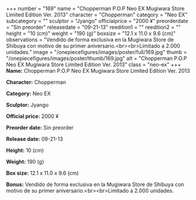 +++
number = "169"
name = "Chopperman P.O.P Neo EX Mugiwara Store Limited Edition Ver. 2013"
character = "Chopperman"
category = "Neo EX"
subcategory = ""
sculptor = "Jyango"
officialprice = "2000 ¥"
preorderdate = "Sin preorder"
releasedate = "09-21-13"
reedition1 = ""
reedition2 = ""
height = "10 (cm)"
weight = "190 (g)"
boxsize = "12.1 x 11.0 x 9.6 (cm)"
observations = "Vendido de forma exclusiva en la Mugiwara Store de Shibuya con motivo de su primer aniversario.&lt;br&gt;&lt;br&gt;Limitado a 2.000 unidades."
image = "/onepiecefigures/images/poster/full/169.jpg"
thumb = "/onepiecefigures/images/poster/thumb/169.jpg"
alt = "Chopperman P.O.P Neo EX Mugiwara Store Limited Edition Ver. 2013"
class = "neo-ex"
+++
**Name:** Chopperman P.O.P Neo EX Mugiwara Store Limited Edition Ver. 2013

**Character:** Chopperman

**Category:** Neo EX 

**Sculptor:** Jyango

**Official price:** 2000 ¥

**Preorder date:** Sin preorder

**Release date:** 09-21-13

**Height:** 10 (cm)

**Weight:** 190 (g)

**Box size:** 12.1 x 11.0 x 9.6 (cm)

**Bonus:** Vendido de forma exclusiva en la Mugiwara Store de Shibuya con motivo de su primer aniversario.&lt;br&gt;&lt;br&gt;Limitado a 2.000 unidades.